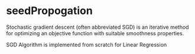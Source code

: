 # seedPropogation
Stochastic gradient descent (often abbreviated SGD) is an iterative method for optimizing an objective function with suitable smoothness properties. 

SGD Algorithm is implemented from scratch for Linear Regression
